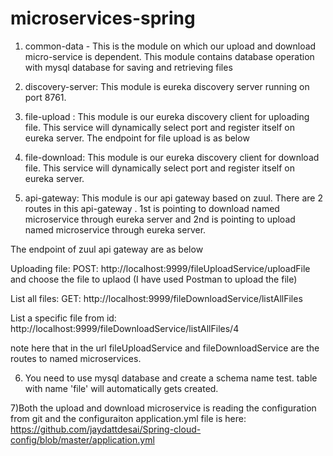 # microservices-spring

1) common-data - This is the module on which our upload and download micro-service is dependent. This module contains database operation with mysql database for saving and retrieving files

2) discovery-server: This module is eureka discovery  server running on port 8761. 

3) file-upload : This module is our eureka discovery client for uploading file. This service will dynamically select port and 
register itself on eureka server. The endpoint for file upload is as below

4) file-download: This module is our eureka discovery client for download file. This service will dynamically select port and register itself on eureka server. 

5) api-gateway: This module is our api gateway based on zuul.  There are 2 routes in this api-gateway . 1st is pointing to download named microservice through eureka server and 2nd is  pointing to upload named microservice through eureka server. 

The endpoint of zuul api gateway are as below

Uploading file:
POST: http://localhost:9999/fileUploadService/uploadFile and choose the file to uplaod (I have used Postman to upload the file)

List all files:
GET: http://localhost:9999/fileDownloadService/listAllFiles

List a specific file from id:
http://localhost:9999/fileDownloadService/listAllFiles/4

note here that in the url fileUploadService and fileDownloadService are the routes to named microservices.

6) You need to use mysql database and create a schema name test. table with name 'file'  will automatically gets created.

7)Both the upload and download microservice is reading the configuration from git and the configuraiton application.yml file is here: https://github.com/jaydattdesai/Spring-cloud-config/blob/master/application.yml
